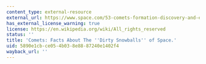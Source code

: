 ```yaml
---
content_type: external-resource
external_url: https://www.space.com/53-comets-formation-discovery-and-exploration.html
has_external_license_warning: true
license: https://en.wikipedia.org/wiki/All_rights_reserved
status: ''
title: 'Comets: Facts About The ''Dirty Snowballs'' of Space.'
uid: 5890e1cb-ce05-4b03-8e88-87240e1402f4
wayback_url: ''
---
```

